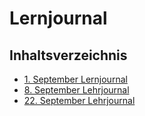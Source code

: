 # Lernjournal

## Inhaltsverzeichnis

- [1. September Lernjournal](./01_09_2025/01_09_2025.md)
- [8. September Lehrjournal](./08_09_2025/08_09_2025.md)
- [22. September Lehrjournal](./22_09_2025/22_09_2025.md)
